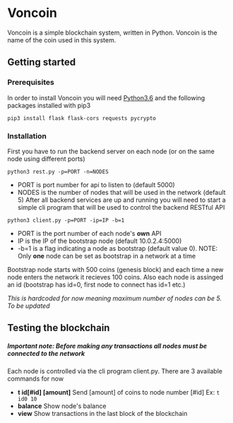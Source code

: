 # Voncoin
Voncoin is a simple blockchain system, written in Python. Voncoin is the name of the coin used in this system.

## Getting started
### Prerequisites
In order to install Voncoin you will need [Python3.6](https://www.python.org/downloads/) and the following packages installed with pip3
```
pip3 install flask flask-cors requests pycrypto 
```


### Installation
First you have to run the backend server on each node (or on the same node using different ports)
```
python3 rest.py -p=PORT -n=NODES
```
* PORT is port number for api to listen to (default 5000)
* NODES is the number of nodes that will be used in the network (default 5)
After all backend services are up and running you will need to start a simple cli program that will be used to control the backend RESTful API
```
python3 client.py -p=PORT -ip=IP -b=1
```
* PORT is the port number of each node's **own** API
* IP is the IP of the bootstrap node (default 10.0.2.4:5000)
* -b=1 is a flag indicating a node as bootstrap (default value 0). NOTE: Only **one** node can be set as bootstrap in a network at a time

Bootstrap node starts with 500 coins (genesis block) and each time a new node enters the network it recieves 100 coins. 
Also each node is assinged an id (bootstrap has id=0, first node to connect has id=1 etc.)

*This is hardcoded for now meaning maximum number of nodes can be 5. To be updated*

## Testing the blockchain
##### Important note: Before making any transactions all nodes must be connected to the network
Each node is controlled via the cli program client.py. There are 3 available commands for now
* **t id[#id] [amount]** Send [amount] of coins to node number [#id] Ex: ``` t id0 10 ```
* **balance** Show node's balance
* **view** Show transactions in the last block of the blockchain
